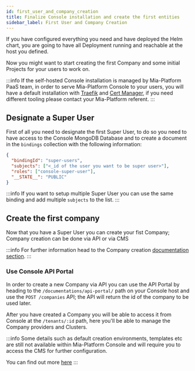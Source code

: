 ```yaml
---
id: first_user_and_company_creation
title: Finalize Console installation and create the first entities
sidebar_label: First User and Company Creation
---
```


<!--
WARNING: this file was automatically generated by Mia-Platform Doc Aggregator.
DO NOT MODIFY IT BY HAND.
Instead, modify the source file and run the aggregator to regenerate this file.
-->

If you have configured everything you need and have deployed the Helm chart, you are going to have all Deployment running and reachable at the host you defined.

Now you might want to start creating the first Company and some initial Projects for your users to work on.

:::info
If the self-hosted Console installation is managed by Mia-Platform PaaS team, in order to serve Mia-Platform Console to your users, you will have a default installation with [Traefik](../../paas/traefik) and [Cert Manager](../../paas/cert-manager), if you need different tooling please contact your Mia-Platform referent.
:::

## Designate a Super User

First of all you need to designate the first Super User, to do so you need to have access to the Console MongoDB Database and to create a document in the `bindings` collection with the following information:

```json
{
  "bindingId": "super-users",
  "subjects": ["<_id of the user you want to be super user>"],
  "roles": ["console-super-user"],
  "__STATE__": "PUBLIC"
}
```

:::info
If you want to setup multiple Super User you can use the same binding and add multiple `subjects` to the list.
:::

## Create the first company

Now that you have a Super User you can create your fist Company; Company creation can be done via API or via CMS

:::info
For further information head to the Company creation [documentation section](../../development_suite/company/create).
:::

### Use Console API Portal

In order to create a new Company via API you can use the API Portal by heading to the `/documentations/api-portal/` path on your Console host and use the `POST /companies` API; the API will return the id of the company to be used later.

After you have created a Company you will be able to access it from Console at the `/tenants/:id` path, here you'll be able to manage the Company providers and Clusters.

:::info
Some details such as default creation environments, templates etc are still not available within Mia-Platform Console and will require you to access the CMS for further configuration.

You can find out more [here](../../development_suite/company/create#default-configuration-for-a-new-project)
:::
